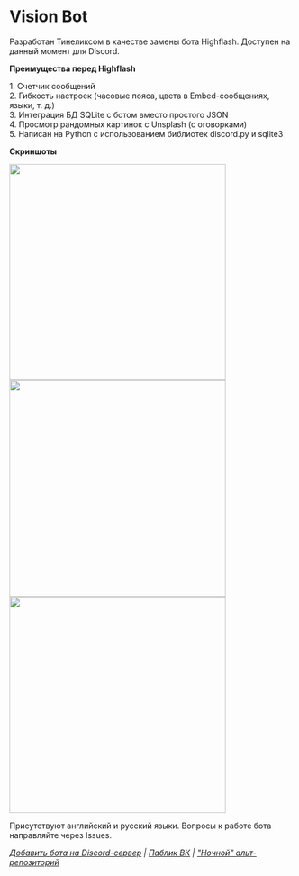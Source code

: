 <h1>Vision Bot</h1>
<p>Разработан Тинеликсом в качестве замены бота Highflash. Доступен на данный момент для Discord.</p>
<p><b>Преимущества перед Highflash</b>
<p>1. Счетчик сообщений
<br>2. Гибкость настроек (часовые пояса, цвета в Embed-сообщениях, языки, т. д.)
<br>3. Интеграция БД SQLite с ботом вместо простого JSON
<br>4. Просмотр рандомных картинок с Unsplash (с оговорками)
<br>5. Написан на Python с использованием библиотек discord.py и sqlite3
<p><b>Скриншоты</b>
<p><img src="https://media.discordapp.net/attachments/794585820312633354/794964876400525332/screenshot_001.png" height="384"></img>
<img src="https://media.discordapp.net/attachments/794585820312633354/794964890414612490/screenshot_002.png" height="384"></img>
<img src="https://media.discordapp.net/attachments/794585820312633354/794964896558743582/screenshot_003.png" height="384"></img>
<p>Присутствуют английский и русский языки. Вопросы к работе бота направляйте через Issues.
<p><i><a href="https://discord.com/api/oauth2/authorize?client_id=785383439196487720&permissions=8&scope=bot">Добавить бота на Discord-сервер</a> | <a href="https://vk.com/tinelix">Паблик ВК</a> | <a href="https://repl.it/@tinelix/visionbot">"Ночной" альт-репозиторий</i></a>
